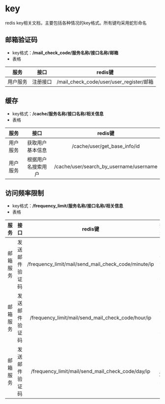 # key
redis key相关文档，主要包括各种情况的key格式。所有键均采用蛇形命名

## 邮箱验证码
- key格式：**/mail_check_code/服务名称/接口名称/邮箱**
- 表格

|  服务  |  接口  |                 redis键                 |
|:----:|:----:|:--------------------------------------:|
| 用户服务 | 注册接口 | /mail_check_code/user/user_register/邮箱 |

## 缓存
- key格式：**/cache/服务名称/接口名称/相关信息**
- 表格

|  服务  |    接口     |                 redis键                  |
|:----:|:---------:|:---------------------------------------:|
| 用户服务 | 获取用户基本信息  |      /cache/user/get_base_info/id       |
| 用户服务 | 根据用户名搜索用户 | /cache/user/search_by_username/username |

## 访问频率限制
- key格式：**/frequency_limit/服务名称/接口名称/相关信息**
- 表格

|  服务  |   接口    |                        redis键                        |  描述   |
|:----:|:-------:|:----------------------------------------------------:|:-----:|
| 邮箱服务 | 发送邮件验证码 | /frequency_limit/mail/send_mail_check_code/minute/ip | 1分钟1次 |
| 邮箱服务 | 发送邮件验证码 |  /frequency_limit/mail/send_mail_check_code/hour/ip  | 1小时5次 |
| 邮箱服务 | 发送邮件验证码 |  /frequency_limit/mail/send_mail_check_code/day/ip   | 1天10次 |
